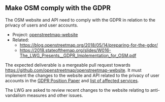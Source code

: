 ## Make OSM comply with the GDPR

The OSM website and API need to comply with the GDPR in relation to the privacy of users and user accounts.

* Project: [openstreetmap-website](https://github.com/openstreetmap/openstreetmap-website)
* Related:
  - https://blog.openstreetmap.org/2018/05/14/preparing-for-the-gdpr/
  - https://2018.stateofthemap.org/slides/W016-The_LWG_Presents__GDPR_Implementation_for_OSM.pdf

The expected deliverable is a mergeable pull request towards https://github.com/openstreetmap/openstreetmap-website. It must implement the changes to the website and API related to the privacy of user accounts in  the [GDPR Position Paper](https://wiki.openstreetmap.org/w/images/8/88/GDPR_Position_Paper.pdf) and [list of affected services](https://wiki.openstreetmap.org/wiki/GDPR/Affected_Services).

The LWG are asked to review recent changes to the website relating to anti-vandalism measures and other issues.

